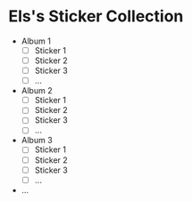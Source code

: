 # Els's Sticker Collection

- Album 1
  - [ ] Sticker 1
  - [ ] Sticker 2
  - [ ] Sticker 3
  - [ ] ...
- Album 2
  - [ ] Sticker 1
  - [ ] Sticker 2
  - [ ] Sticker 3
  - [ ] ...
- Album 3
  - [ ] Sticker 1
  - [ ] Sticker 2
  - [ ] Sticker 3
  - [ ] ...
- ...
